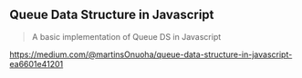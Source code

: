 
## Queue Data Structure in Javascript
> A basic implementation of Queue DS in Javascript

https://medium.com/@martinsOnuoha/queue-data-structure-in-javascript-ea6601e41201
